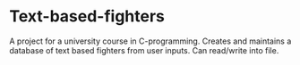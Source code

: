 # Text-based-fighters
A project for a university course in C-programming. Creates and maintains a database of text based fighters from user inputs. Can read/write into file.
